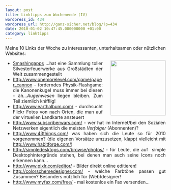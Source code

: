 ```yaml
---
layout: post
title: Linktipps zum Wochenende (IV)
wordpress_id: 434
wordpress_url: http://ganz-sicher.net/blog/?p=434
date: 2010-01-02 10:47:45.000000000 +01:00
category: linktipps
---
```

Meine 10 Links der Woche zu interessanten, unterhaltsamen oder nützlichen Websites:

<img class="borderimg" style="float:right; margin-left: 25px;" title="hirnoffensive linktipps" src="/wp-content/uploads/hirnoffensive-linktipps.jpg" alt="" width="173" height="173" />

<ul>
	<li style="text-align: justify;"><a href="http://www.smashingapps.com/2009/12/31/breathtaking-new-years-fireworks-shows-for-celebrating-2010.html" target="_self">Smashingapps</a> ...hat eine Sammlung toller Silvesterfeuerwerke aus Großstädten der Welt zusammengestellt</li>
	<li style="text-align: justify;"><a href="http://www.onemorelevel.com/game/paper_cannon" target="_blank">http://www.onemorelevel.com/game/paper_cannon</a> - forderndes Physik-Flashgame: die Kanonenkugel muss immer bei diesen - äh...<em>Augenwesen</em> liegen bleiben. Zum Teil ziemlich knifflig!</li>
	<li style="text-align: justify;"><a href="http://www.earthalbum.com/" target="_blank">http://www.earthalbum.com/</a> - durchsucht Flickr Fotos von nach Orten, die man auf der virtuellen Landkarte ansteuert</li>
	<li style="text-align: justify;"><a href="http://www.subscriberwars.com/" target="_blank">http://www.subscriberwars.com/</a> - wer hat im Internet/bei den Sozialen Netzwerken eigentlich die meisten <em>Verfolger</em> (Abonnenten)?</li>
	<li style="text-align: justify;"><a href="http://www.43things.com/" target="_blank">http://www.43things.com/</a> was haben sich die Leute so für 2010 vorgenommen? (die eigenen Vorsätze umzusetzen, klappt vielleicht mit <a href="http://www.habitforge.com/" target="_blank">http://www.habitforge.com/</a>)</li>
	<li style="text-align: justify;"><a href="http://simpledesktops.com/" target="_blank">http://simpledesktops.com/browse/photos/</a> - für Leute, die auf  simple Desktophintergründe stehen, bei denen man auch seine Icons noch erkennen kann...</li>
	<li style="text-align: justify;"><a href="http://www.pixlr.com/editor/" target="_blank">http://www.pixlr.com/editor/</a> - Bilder direkt online editieren!</li>
	<li style="text-align: justify;"><a href="http://colorschemedesigner.com/" target="_blank">http://colorschemedesigner.com/</a> - welche Farbtöne passen gut Zusammen? Besonders nützlich für (Web)designer!</li>
	<li style="text-align: justify;"><a href="http://www.myfax.com/free/" target="_blank">http://www.myfax.com/free/</a> - mal kostenlos ein Fax versenden...</li>
</ul>
